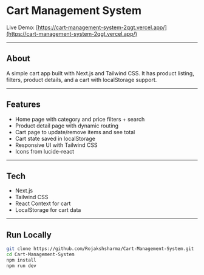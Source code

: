 # Cart Management System

Live Demo: [https://cart-management-system-2qgt.vercel.app/](https://cart-management-system-2qgt.vercel.app/)

---

## About

A simple cart app built with Next.js and Tailwind CSS. It has product listing, filters, product details, and a cart with localStorage support.

---

## Features

- Home page with category and price filters + search  
- Product detail page with dynamic routing  
- Cart page to update/remove items and see total  
- Cart state saved in localStorage  
- Responsive UI with Tailwind CSS  
- Icons from lucide-react

---

## Tech

- Next.js  
- Tailwind CSS  
- React Context for cart  
- LocalStorage for cart data  

---

## Run Locally

```bash
git clone https://github.com/Rojakshsharma/Cart-Management-System.git
cd Cart-Management-System
npm install
npm run dev
